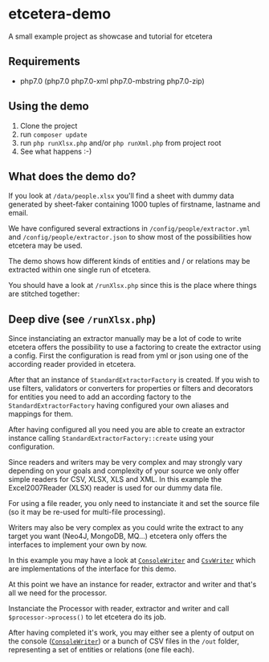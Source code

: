 # etcetera-demo
A small example project as showcase and tutorial for etcetera

## Requirements
 - php7.0 (php7.0 php7.0-xml php7.0-mbstring  php7.0-zip)
 
## Using the demo
1. Clone the project
1. run ```composer update```
1. run ```php runXlsx.php``` and/or ```php runXml.php``` from project root
1. See what happens :-)

## What does the demo do?
If you look at ```/data/people.xlsx``` you'll find a sheet with dummy data 
generated by sheet-faker containing 1000 tuples of firstname, lastname and email.

We have configured several extractions in ```/config/people/extractor.yml``` and 
```/config/people/extractor.json``` to show most of the possibilities how etcetera may be used.

The demo shows how different kinds of entities and / or relations may be 
extracted within one single run of etcetera.

You should have a look at ```/runXlsx.php``` since this is the place where things are stitched together:
 
## Deep dive (see ```/runXlsx.php```)
Since instanciating an extractor manually may be a lot of code to write 
etcetera offers the possibility to use a factoring to create the extractor 
using a config. First the configuration is read from yml or json using one 
of the according reader provided in etcetera.
 
After that an instance of ```StandardExtractorFactory``` is created. 
If you wish to use filters, validators or converters for properties or 
filters and decorators for entities you need to add an according factory 
to the ```StandardExtractorFactory``` having configured your own aliases 
and mappings for them.

After having configured all you need you are able to create an extractor 
instance calling ```StandardExtractorFactory::create``` using your configuration.

Since readers and writers may be very complex and may strongly vary 
depending on your goals and complexity of your source we only offer simple 
readers for CSV, XLSX, XLS and XML. In this example the Excel2007Reader (XLSX) 
reader is used for our dummy data file.

For using a file reader, you only need to instanciate it and set the source 
file (so it may be re-used for multi-file processing).

Writers may also be very complex as you could write the extract to any target 
you want (Neo4J, MongoDB, MQ...) etcetera only offers the interfaces to 
implement your own by now.

In this example you may have a look at [```ConsoleWriter```](src/bitExpert/EtceteraDemo/Writer/ConsoleWriter.php)
and [```CsvWriter```](src/bitExpert/EtceteraDemo/Writer/CsvWriter.php) 
which are implementations of the interface for this demo.

At this point we have an instance for reader, extractor and writer and 
that's all we need for the processor.

Instanciate the Processor with reader, extractor and writer and call
```$processor->process()``` to let etcetera do its job.

After having completed it's work, you may either see a plenty of output
on the console ([```ConsoleWriter```](src/bitExpert/EtceteraDemo/Writer/ConsoleWriter.php)) or a bunch of CSV files in the 
```/out``` folder, representing a set of entities or relations (one file each).
